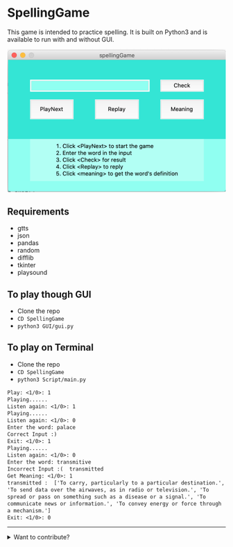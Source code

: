 # SpellingGame
This game is intended to practice spelling. It is built on Python3 and is available to run with and without GUI.  

![SpellngGame UI](Image/gui.png)

## Requirements
* gtts
* json
* pandas
* random
* difflib
* tkinter
* playsound

## To play though GUI
* Clone the repo
* `CD SpellingGame`
* `python3 GUI/gui.py`

## To play on Terminal
* Clone the repo
* `CD SpellingGame`
* `python3 Script/main.py`
```
Play: <1/0>: 1
Playing......
Listen again: <1/0>: 1
Playing......
Listen again: <1/0>: 0
Enter the word: palace
Correct Input :) 
Exit: <1/0>: 1
Playing......
Listen again: <1/0>: 0
Enter the word: transmitive
Incorrect Input :(  transmitted
Get Meaning: <1/0>: 1
transmitted :  ['To carry, particularly to a particular destination.', 'To send data over the airwaves, as in radio or television.', 'To spread or pass on something such as a disease or a signal.', 'To communicate news or information.', 'To convey energy or force through a mechanism.']
Exit: <1/0>: 0
```

---   
<details><summary>Want to contribute?</summary>
<p>

* Go through the open issues and read the description
* Please ask any doubt in the comment section of the issues before making assumptions
</p>
</details>
